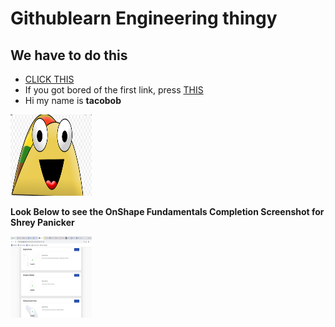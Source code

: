 # Githublearn Engineering thingy
## We have to do this

* [CLICK THIS](https://www.markdownguide.org/cheat-sheet/)
* If you got bored of the first link, press [THIS](https://guides.github.com/pdfs/markdown-cheatsheet-online.pdf)
* Hi my name is **tacobob**

<img src="randomimage/taco.png" alt="taco" width="130" height="130">

**Look Below to see the OnShape Fundamentals Completion Screenshot for Shrey Panicker**

<img src="randomimage/Onshapefundamentals.png" alt="Onshapefundamentals" width="130" height="130">
